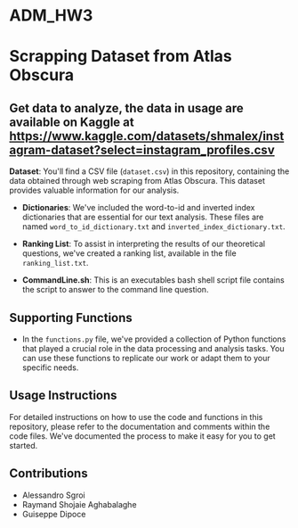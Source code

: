 
# ADM_HW3

# Scrapping Dataset from Atlas Obscura

## Get data to analyze, the data in usage are available on Kaggle at https://www.kaggle.com/datasets/shmalex/instagram-dataset?select=instagram_profiles.csv

**Dataset**: You'll find a CSV file (`dataset.csv`) in this repository, containing the data obtained through web scraping from Atlas Obscura. This dataset provides valuable information for our analysis.

- **Dictionaries**: We've included the word-to-id and inverted index dictionaries that are essential for our text analysis. These files are named `word_to_id_dictionary.txt` and `inverted_index_dictionary.txt`.

- **Ranking List**: To assist in interpreting the results of our theoretical questions, we've created a ranking list, available in the file `ranking_list.txt`.
  
- **CommandLine.sh**: This is an executables bash shell script file contains the script to answer to the command line question.


## Supporting Functions

- In the `functions.py` file, we've provided a collection of Python functions that played a crucial role in the data processing and analysis tasks. You can use these functions to replicate our work or adapt them to your specific needs.

## Usage Instructions

For detailed instructions on how to use the code and functions in this repository, please refer to the documentation and comments within the code files. We've documented the process to make it easy for you to get started.

## Contributions

- Alessandro Sgroi
- Raymand Shojaie Aghabalaghe
- Guiseppe Dipoce
    
